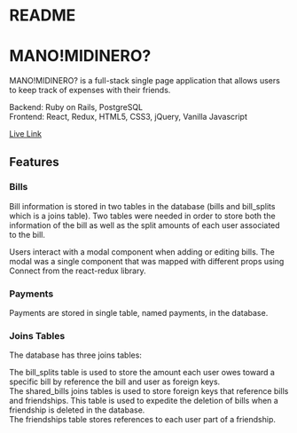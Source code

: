 # README

# MANO!MIDINERO?

MANO!MIDINERO? is a full-stack single page application that allows users to keep track of expenses with their friends.

Backend: Ruby on Rails, PostgreSQL  
Frontend: React, Redux, HTML5, CSS3, jQuery, Vanilla Javascript

[Live Link](https://manomidinero.herokuapp.com/#/)

## Features

### Bills

Bill information is stored in two tables in the database (bills and bill_splits which is a joins table).  Two tables were needed in order to store both the information of the bill as well as the split amounts of each user associated to the bill.

Users interact with a modal component when adding or editing bills.  The modal was a single component that was mapped with different props using Connect from the react-redux library.

### Payments

Payments are stored in single table, named payments, in the database.  

### Joins Tables

The database has three joins tables:

The bill_splits table is used to store the amount each user owes toward a specific bill by reference the bill and user as foreign keys.  
The shared_bills joins tables is used to store foreign keys that reference bills and friendships.  This table is used to expedite the deletion of bills when a friendship is deleted in the database.  
The friendships table stores references to each user part of a friendship.
